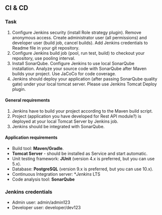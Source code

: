 ## CI & CD

### Task
1. Configure Jenkins security (install Role strategy plugin). Remove anonymous access. Create administrator user (all permissions) and developer user (build job, cancel builds). Add Jenkins credentials to Readme file in your git repository.
2. Configure Jenkins build job (pool, run test, build) to checkout your repository, use pooling interval.
3. Install SonarQube. Configure Jenkins to use local SonarQube installation. Analyze your source code with SonarQube after Maven builds your project. Use JaCoCo for code coverage.
4. Jenkins should deploy your application (after passing SonarQube quality gate) under your local tomcat server. Please use Jenkins Tomcat Deploy plugin.

#### General requirements

1. Jenkins have to build your project according to the Maven build script.
2. Project (application you have developed for Rest API module?) is deployed at your local Tomcat Server by Jenkins job.
3. Jenkins should be integrated with SonarQube.

#### Application requirements

- Build tool: **Maven/Gradle**.
- **Tomcat Server** - should be installed as Service and start automatic.
- Unit testing framework: **JUnit** (version 4.x is preferred, but you can use 5.x).
- Database: **PostgreSQL** (version 9.x is preferred, but you can use 10.x).
- Continuous Integration server: **Jenkins* LTS
- Code analysis tool: **SonarQube**


### Jenkins credentials
- Admin user: admin/admin123
- Developer user: developer/dev123